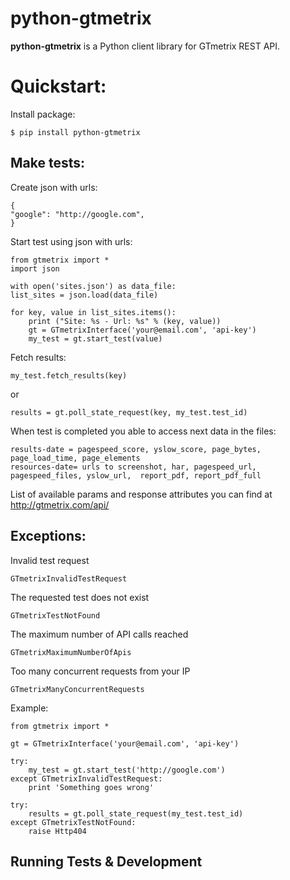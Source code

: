 python-gtmetrix
========================

**python-gtmetrix** is a Python client library for GTmetrix REST API.

Quickstart:
========================

Install package:

    $ pip install python-gtmetrix


Make tests:
-----------

Create json with urls:

    {
    "google": "http://google.com",
    }

Start test using json with urls:

    from gtmetrix import *
    import json

    with open('sites.json') as data_file:
    list_sites = json.load(data_file)

    for key, value in list_sites.items():
        print ("Site: %s - Url: %s" % (key, value))
        gt = GTmetrixInterface('your@email.com', 'api-key')
        my_test = gt.start_test(value)


Fetch results:

    my_test.fetch_results(key)

or

    results = gt.poll_state_request(key, my_test.test_id)

When test is completed you able to access next data in the files:

    results-date = pagespeed_score, yslow_score, page_bytes, page_load_time, page_elements
    resources-date= urls to screenshot, har, pagespeed_url, pagespeed_files, yslow_url,  report_pdf, report_pdf_full



List of available params and response attributes you can find at http://gtmetrix.com/api/


Exceptions:
-----------

Invalid test request

    GTmetrixInvalidTestRequest


The requested test does not exist

    GTmetrixTestNotFound

The maximum number of API calls reached

    GTmetrixMaximumNumberOfApis

Too many concurrent requests from your IP

    GTmetrixManyConcurrentRequests

Example:

    from gtmetrix import *

    gt = GTmetrixInterface('your@email.com', 'api-key')

    try:
        my_test = gt.start_test('http://google.com')
    except GTmetrixInvalidTestRequest:
        print 'Something goes wrong'

    try:
        results = gt.poll_state_request(my_test.test_id)
    except GTmetrixTestNotFound:
        raise Http404

Running Tests & Development
---------------------------



